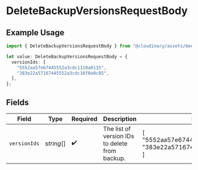 # DeleteBackupVersionsRequestBody

## Example Usage

```typescript
import { DeleteBackupVersionsRequestBody } from "@cloudinary/assets/models/operations";

let value: DeleteBackupVersionsRequestBody = {
  versionIds: [
    "5552aa57e67445552a3cdc1110a0115",
    "383e22a57167445552a3cdc16f0a0c85",
  ],
};
```

## Fields

| Field                                                                     | Type                                                                      | Required                                                                  | Description                                                               | Example                                                                   |
| ------------------------------------------------------------------------- | ------------------------------------------------------------------------- | ------------------------------------------------------------------------- | ------------------------------------------------------------------------- | ------------------------------------------------------------------------- |
| `versionIds`                                                              | *string*[]                                                                | :heavy_check_mark:                                                        | The list of version IDs to delete from backup.                            | [<br/>"5552aa57e67445552a3cdc1110a0115",<br/>"383e22a57167445552a3cdc16f0a0c85"<br/>] |